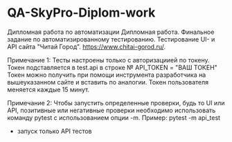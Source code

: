 # QA-SkyPro-Diplom-work
Дипломная работа по автоматизации
Дипломная работа. Финальное задание по автоматизированному тестированию.
Тестирование UI- и API сайта "Читай Город". https://www.chitai-gorod.ru/.

Примечание 1:
Тесты настроены только с авторизациией по токену. Токен подставляется в test.api в строке № API_TOKEN = "ВАШ ТОКЕН"
Токен можно получить при помощи инструмента разработчика на вышеуказанном сайте и вставить по аналогии. Токен пользователя меняется каждые 15 минут. 

Примечание 2:
Чтобы запустить определенные проверки, будь то UI или API, позитивные или негативные проверки необходимо использовать команду pytest с использованием опции -m. Пример: pytest -m api_test 
- запуск только API тестов

